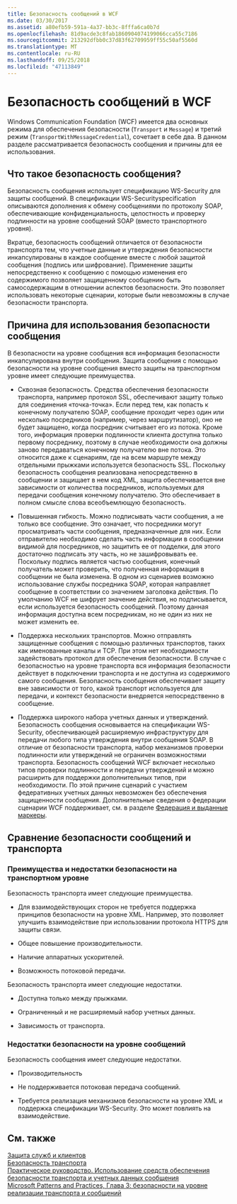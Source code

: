 ```yaml
---
title: Безопасность сообщений в WCF
ms.date: 03/30/2017
ms.assetid: a80efb59-591a-4a37-bb3c-8fffa6ca0b7d
ms.openlocfilehash: 81d9acde3c8fab1860904074199066cca55c7186
ms.sourcegitcommit: 213292dfbb0c37d83f62709959ff55c50af5560d
ms.translationtype: MT
ms.contentlocale: ru-RU
ms.lasthandoff: 09/25/2018
ms.locfileid: "47113849"
---
```

# <a name="message-security-in-wcf"></a>Безопасность сообщений в WCF
Windows Communication Foundation (WCF) имеется два основных режима для обеспечения безопасности (`Transport` и `Message`) и третий режим (`TransportWithMessageCredential`), сочетает в себе два. В данном разделе рассматривается безопасность сообщения и причины для ее использования.  
  
## <a name="what-is-message-security"></a>Что такое безопасность сообщения?  
 Безопасность сообщения использует спецификацию WS-Security для защиты сообщений. В спецификации WS-Securityspecification описываются дополнения к обмену сообщениями по протоколу SOAP, обеспечивающие конфиденциальность, целостность и проверку подлинности на уровне сообщений SOAP (вместо транспортного уровня).  
  
 Вкратце, безопасность сообщений отличается от безопасности транспорта тем, что учетные данные и утверждения безопасности инкапсулированы в каждое сообщение вместе с любой защитой сообщения (подпись или шифрование). Применение защиты непосредственно к сообщению с помощью изменения его содержимого позволяет защищенному сообщению быть самосодержащим в отношении аспектов безопасности. Это позволяет использовать некоторые сценарии, которые были невозможны в случае безопасности транспорта.  
  
## <a name="reasons-to-use-message-security"></a>Причина для использования безопасности сообщения  
 В безопасности на уровне сообщения вся информация безопасности инкапсулирована внутри сообщения. Защита сообщения с помощью безопасности на уровне сообщения вместо защиты на транспортном уровне имеет следующие преимущества.  
  
-   Сквозная безопасность. Средства обеспечения безопасности транспорта, например протокол SSL, обеспечивают защиту только для соединения «точка-точка». Если перед тем, как попасть к конечному получателю SOAP, сообщение проходит через один или несколько посредников (например, через маршрутизатор), оно не будет защищено, когда посредник считывает его из потока. Кроме того, информация проверки подлинности клиента доступна только первому посреднику, поэтому в случае необходимости она должны заново передаваться конечному получателю вне потока. Это относится даже к сценариям, где на всем маршруте между отдельными прыжками используется безопасность SSL. Поскольку безопасность сообщения реализована непосредственно в сообщении и защищает в нем код XML, защита обеспечивается вне зависимости от количества посредников, используемых для передачи сообщения конечному получателю. Это обеспечивает в полном смысле слова всеобъемлющую безопасность.  
  
-   Повышенная гибкость. Можно подписывать части сообщения, а не только все сообщение. Это означает, что посредники могут просматривать части сообщения, предназначенные для них. Если отправителю необходимо сделать часть информации в сообщении видимой для посредников, но защитить ее от подделки, для этого достаточно подписать эту часть, но не зашифровывать ее. Поскольку подпись является частью сообщения, конечный получатель может проверить, что полученная информация в сообщении не была изменена. В одном из сценариев возможно использование службы посредника SOAP, которая направляет сообщение в соответствии со значением заголовка действия. По умолчанию WCF не шифрует значение действия, но подписывается, если используется безопасность сообщений. Поэтому данная информация доступна всем посредникам, но не один из них не может изменить ее.  
  
-   Поддержка нескольких транспортов. Можно отправлять защищенные сообщения с помощью различных транспортов, таких как именованные каналы и TCP. При этом нет необходимости задействовать протокол для обеспечения безопасности. В случае с безопасностью на уровне транспорта вся информация безопасности действует в подключении транспорта и не доступна из содержимого самого сообщения. Безопасность сообщения обеспечивает защиту вне зависимости от того, какой транспорт используется для передачи, и контекст безопасности внедряется непосредственно в сообщение.  
  
-   Поддержка широкого набора учетных данных и утверждений. Безопасность сообщения основывается на спецификации WS-Security, обеспечивающей расширяемую инфраструктуру для передачи любого типа утверждения внутри сообщения SOAP. В отличие от безопасности транспорта, набор механизмов проверки подлинности или утверждений не ограничен возможностями транспорта. Безопасность сообщений WCF включает несколько типов проверки подлинности и передачи утверждений и можно расширить для поддержки дополнительных типов, при необходимости. По этой причине сценарий с участием федеративных учетных данных невозможен без обеспечения защищенности сообщения. Дополнительные сведения о федерации сценарии WCF поддерживает, см. в разделе [Федерация и выданные маркеры](../../../../docs/framework/wcf/feature-details/federation-and-issued-tokens.md).  
  
## <a name="how-message-and-transport-security-compare"></a>Сравнение безопасности сообщений и транспорта  
  
### <a name="pros-and-cons-of-transport-level-security"></a>Преимущества и недостатки безопасности на транспортном уровне  
 Безопасность транспорта имеет следующие преимущества.  
  
-   Для взаимодействующих сторон не требуется поддержка принципов безопасности на уровне XML. Например, это позволяет улучшить взаимодействие при использовании протокола HTTPS для защиты связи.  
  
-   Общее повышение производительности.  
  
-   Наличие аппаратных ускорителей.  
  
-   Возможность потоковой передачи.  
  
 Безопасность транспорта имеет следующие недостатки.  
  
-   Доступна только между прыжками.  
  
-   Ограниченный и не расширяемый набор учетных данных.  
  
-   Зависимость от транспорта.  
  
### <a name="disadvantages-of-message-level-security"></a>Недостатки безопасности на уровне сообщений  
 Безопасность сообщения имеет следующие недостатки.  
  
-   Производительность  
  
-   Не поддерживается потоковая передача сообщений.  
  
-   Требуется реализация механизмов безопасности на уровне XML и поддержка спецификации WS-Security. Это может повлиять на взаимодействие.  
  
## <a name="see-also"></a>См. также  
 [Защита служб и клиентов](../../../../docs/framework/wcf/feature-details/securing-services-and-clients.md)  
 [Безопасность транспорта](../../../../docs/framework/wcf/feature-details/transport-security.md)  
 [Практическое руководство. Использование средств обеспечения безопасности транспорта и учетных данных сообщения](../../../../docs/framework/wcf/feature-details/how-to-use-transport-security-and-message-credentials.md)  
 [Microsoft Patterns and Practices, Глава 3: безопасности на уровне реализации транспорта и сообщений](https://go.microsoft.com/fwlink/?LinkId=88897)
